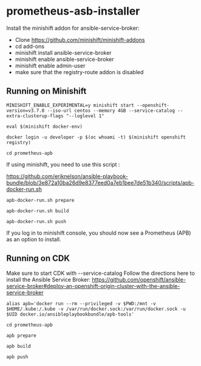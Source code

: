# prometheus-asb-installer

Install the minishift addon for ansible-service-broker: 
- Clone https://github.com/minishift/minishift-addons
- cd add-ons
- minishift install ansible-service-broker
- minishift enable ansible-service-broker
- minishift enable admin-user
- make sure that the registry-route addon is disabled


## Running on Minishift

``
MINISHIFT_ENABLE_EXPERIMENTAL=y minishift start --openshift-version=v3.7.0 --iso-url centos --memory 4GB --service-catalog --extra-clusterup-flags "--loglevel 1"
``

``
eval $(minishift docker-env)
``

``
docker login -u developer -p $(oc whoami -t) $(minishift openshift registry)
``

``
cd prometheus-apb
``

If using minishift, you need to use this script :

https://github.com/eriknelson/ansible-playbook-bundle/blob/3e872a10ba26d9e8377eed0a7eb1bee7de51b340/scripts/apb-docker-run.sh

``
apb-docker-run.sh prepare
``

``
apb-docker-run.sh build
``

``
apb-docker-run.sh push
``

If you log in to minishift console, you should now see a Prometheus (APB) as an option to install.


## Running on CDK

Make sure to start CDK with --service-catalog
Follow the directions here to install the Ansible Service Broker:
https://github.com/openshift/ansible-service-broker#deploy-an-openshift-origin-cluster-with-the-ansible-service-broker

``
alias apb='docker run --rm --privileged -v $PWD:/mnt -v $HOME/.kube:/.kube -v /var/run/docker.sock:/var/run/docker.sock -u $UID docker.io/ansibleplaybookbundle/apb-tools'
``

``
cd prometheus-apb
``

``
apb prepare
``

``
apb build
``

``
apb push
``

